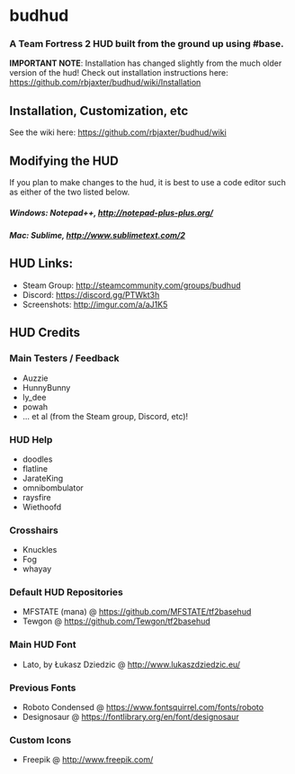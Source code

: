 # budhud
### A Team Fortress 2 HUD built from the ground up using #base.

**IMPORTANT NOTE**: Installation has changed slightly from the much older version of the hud! Check out installation instructions here: https://github.com/rbjaxter/budhud/wiki/Installation

## Installation, Customization, etc
See the wiki here: https://github.com/rbjaxter/budhud/wiki

## Modifying the HUD
If you plan to make changes to the hud, it is best to use a code editor such as either of the two listed below.

##### Windows: Notepad++, http://notepad-plus-plus.org/ 

##### Mac: Sublime, http://www.sublimetext.com/2

## HUD Links:
* Steam Group: http://steamcommunity.com/groups/budhud
* Discord: https://discord.gg/PTWkt3h
* Screenshots: http://imgur.com/a/aJ1K5

## HUD Credits
### Main Testers / Feedback
* Auzzie
* HunnyBunny
* ly_dee
* powah
* ... et al (from the Steam group, Discord, etc)!

### HUD Help
* doodles
* flatline
* JarateKing
* omnibombulator
* raysfire
* Wiethoofd

### Crosshairs
* Knuckles
* Fog
* whayay

### Default HUD Repositories
* MFSTATE (mana) @ https://github.com/MFSTATE/tf2basehud
* Tewgon @ https://github.com/Tewgon/tf2basehud

### Main HUD Font
* Lato, by Łukasz Dziedzic @ http://www.lukaszdziedzic.eu/

### Previous Fonts
* Roboto Condensed @ https://www.fontsquirrel.com/fonts/roboto
* Designosaur @ https://fontlibrary.org/en/font/designosaur

### Custom Icons
* Freepik @ http://www.freepik.com/

